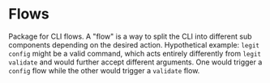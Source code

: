 # Flows

Package for CLI flows. A "flow" is a way to split the CLI into different sub components depending on the desired action. Hypothetical example: `legit config` might be a valid command, which acts entirely differently from `legit validate` and would further accept different arguments. One would trigger a `config` flow while the other would trigger a `validate` flow.
